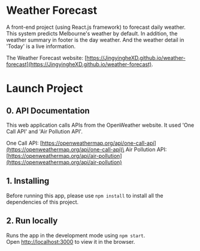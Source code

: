 # Weather Forecast
A front-end project (using React.js framework) to forecast daily weather. This system predicts Melbourne's weather by default. In addition, the weather summary in footer is the day weather. And the weather detail in 'Today' is a live information.

The Weather Forecast website: [https://JingyingheXD.github.io/weather-forecast](https://JingyingheXD.github.io/weather-forecast).

# Launch Project
## 0. API Documentation
This web application calls APIs from the OpenWeather website. It used 'One Call API' and 'Air Pollution API'.

One Call API: [https://openweathermap.org/api/one-call-api](https://openweathermap.org/api/one-call-api)\
Air Pollution API: [https://openweathermap.org/api/air-pollution](https://openweathermap.org/api/air-pollution)

## 1. Installing
Before running this app, please use `npm install` to install all the dependencies of this project.

## 2. Run locally
Runs the app in the development mode using `npm start`.\
Open [http://localhost:3000](http://localhost:3000) to view it in the browser.
